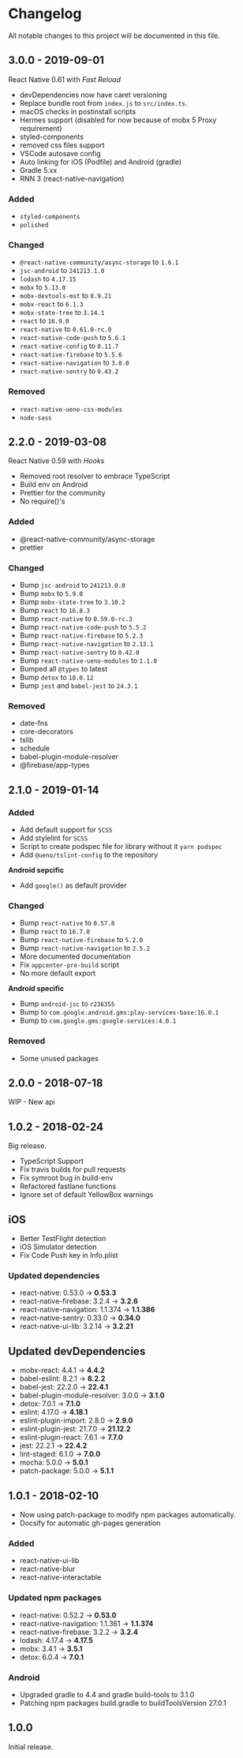 # Changelog

All notable changes to this project will be documented in this file.

## 3.0.0 - 2019-09-01

React Native 0.61 with _Fast Reload_

- devDependencies now have caret versioning
- Replace bundle root from `index.js` to `src/index.ts`.
- macOS checks in postinstall scripts
- Hermes support (disabled for now because of mobx 5 Proxy requirement)
- styled-components
- removed css files support
- VSCode autosave config
- Auto linking for iOS (Podfile) and Android (gradle)
- Gradle 5.xx
- RNN 3 (react-native-navigation)

### Added

- `styled-components`
- `polished`

### Changed

- `@react-native-community/async-storage` to `1.6.1`
- `jsc-android` to `241213.1.0`
- `lodash` to `4.17.15`
- `mobx` to `5.13.0`
- `mobx-devtools-mst` to `0.9.21`
- `mobx-react` to `6.1.3`
- `mobx-state-tree` to `3.14.1`
- `react` to `16.9.0`
- `react-native` to `0.61.0-rc.0`
- `react-native-code-push` to `5.6.1`
- `react-native-config` to `0.11.7`
- `react-native-firebase` to `5.5.6`
- `react-native-navigation` to `3.0.0`
- `react-native-sentry` to `0.43.2`

### Removed

- `react-native-ueno-css-modules`
- `node-sass`

## 2.2.0 - 2019-03-08

React Native 0.59 with _Hooks_

- Removed root resolver to embrace TypeScript
- Build env on Android
- Prettier for the community
- No require()'s

### Added

- @react-native-community/async-storage
- prettier

### Changed

- Bump `jsc-android` to `241213.0.0`
- Bump `mobx` to `5.9.0`
- Bump `mobx-state-tree` to `3.10.2`
- Bump `react` to `16.8.3`
- Bump `react-native` to `0.59.0-rc.3`
- Bump `react-native-code-push` to `5.5.2`
- Bump `react-native-firebase` to `5.2.3`
- Bump `react-native-navigation` to `2.13.1`
- Bump `react-native-sentry` to `0.42.0`
- Bump `react-native-ueno-modules` to `1.1.0`
- Bumped all `@types` to latest
- Bump `detox` to `10.0.12`
- Bump `jest` and `babel-jest` to `24.3.1`

### Removed

- date-fns
- core-decorators
- tslib
- schedule
- babel-plugin-module-resolver
- @firebase/app-types

## 2.1.0 - 2019-01-14

### Added

- Add default support for `SCSS`
- Add stylelint for `SCSS`
- Script to create podspec file for library without it `yarn podspec`
- Add `@ueno/tslint-config` to the repository

**Android sepcific**

- Add `google()` as default provider

### Changed

- Bump `react-native` to `0.57.8`
- Bump `react` to `16.7.0`
- Bump `react-native-firebase` to `5.2.0`
- Bump `react-native-navigation` to `2.5.2`
- More documented documentation
- Fix `appcenter-pre-build` script
- No more default export

**Android specific**

- Bump `android-jsc` to `r236355`
- Bump to `com.google.android.gms:play-services-base:16.0.1`
- Bump to `com.google.gms:google-services:4.0.1`

### Removed

- Some unused packages

## 2.0.0 - 2018-07-18

WIP - New api

## 1.0.2 - 2018-02-24

Big release.

- TypeScript Support
- Fix travis builds for pull requests
- Fix symroot bug in build-env
- Refactored fastlane functions
- Ignore set of default YellowBox warnings

## iOS

- Better TestFlight detection
- iOS Simulator detection
- Fix Code Push key in Info.plist

### Updated dependencies

- react-native: 0.53.0 → **0.53.3**
- react-native-firebase: 3.2.4 → **3.2.6**
- react-native-navigation: 1.1.374 → **1.1.386**
- react-native-sentry: 0.33.0 → **0.34.0**
- react-native-ui-lib: 3.2.14 → **3.2.21**

## Updated devDependencies

- mobx-react: 4.4.1 → **4.4.2**
- babel-eslint: 8.2.1 → **8.2.2**
- babel-jest: 22.2.0 → **22.4.1**
- babel-plugin-module-resolver: 3.0.0 → **3.1.0**
- detox: 7.0.1 → **7.1.0**
- eslint: 4.17.0 → **4.18.1**
- eslint-plugin-import: 2.8.0 → **2.9.0**
- eslint-plugin-jest: 21.7.0 → **21.12.2**
- eslint-plugin-react: 7.6.1 → **7.7.0**
- jest: 22.2.1 → **22.4.2**
- lint-staged: 6.1.0 → **7.0.0**
- mocha: 5.0.0 → **5.0.1**
- patch-package: 5.0.0 → **5.1.1**

## 1.0.1 - 2018-02-10

- Now using patch-package to modify npm packages automatically.
- Docsify for automatic gh-pages generation

### Added

- react-native-ui-lib
- react-native-blur
- react-native-interactable

### Updated npm packages

- react-native: 0.52.2 → **0.53.0**
- react-native-navigation: 1.1.361 → **1.1.374**
- react-native-firebase: 3.2.2 → **3.2.4**
- lodash: 4.17.4 → **4.17.5**
- mobx: 3.4.1 → **3.5.1**
- detox: 6.0.4 → **7.0.1**

### Android

- Upgraded gradle to 4.4 and gradle build-tools to 3.1.0
- Patching npm packages build.gradle to buildToolsVersion 27.0.1

## 1.0.0

Initial release.
